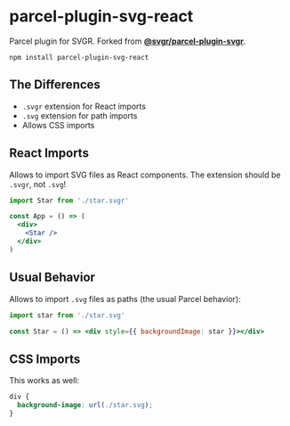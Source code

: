 # parcel-plugin-svg-react

Parcel plugin for SVGR. Forked from <a href="https://github.com/gregberge/svgr/tree/master/packages/parcel-plugin-svgr">**@svgr/parcel-plugin-svgr**</a>.

```
npm install parcel-plugin-svg-react
```

## The Differences

- `.svgr` extension for React imports
- `.svg` extension for path imports
- Allows CSS imports

## React Imports

Allows to import SVG files as React components. The extension should be `.svgr`, not `.svg`!

```jsx
import Star from './star.svgr'

const App = () => (
  <div>
    <Star />
  </div>
)
```

## Usual Behavior

Allows to import `.svg` files as paths (the usual Parcel behavior):

```jsx
import star from './star.svg'

const Star = () => <div style={{ backgroundImage: star }}></div>
```

## CSS Imports

This works as well:

```css
div {
  background-image: url(./star.svg);
}
```
